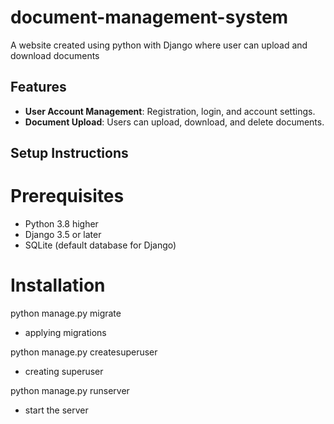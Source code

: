 # document-management-system
A website created using python with Django where user can upload and download documents



## Features

- **User Account Management**: Registration, login, and account settings.
- **Document Upload**: Users can upload, download, and delete documents.

## Setup Instructions

# Prerequisites

- Python 3.8 higher
- Django 3.5 or later
- SQLite (default database for Django)

# Installation

python manage.py migrate
- applying migrations


python manage.py createsuperuser
- creating superuser


python manage.py runserver
- start the server

